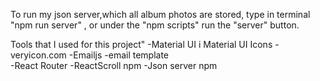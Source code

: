 To run my json server,which all album photos are stored, type in terminal "npm run server" , or under the "npm scripts" run the "server" button.

Tools that I used for this project"
-Material UI i Material UI Icons
-veryicon.com
-Emailjs -email template  
-React Router
-ReactScroll npm
-Json server npm
